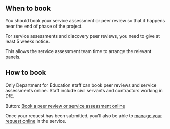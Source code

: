 ## When to book
You should book your service assessment or peer review so that it happens near the end of phase of the project.

For service assessments and discovery peer reviews, you need to give at least 5 weeks notice.

This allows the service assessment team time to arrange the relevant panels.

## How to book
Only Department for Education staff can book peer reviews and service assessments online. Staff include civil servants and contractors working in DfE.

Button: [Book a peer review or service assessment online](https://service-assessments.herokuapp.com/book)

Once your request has been submitted, you'll also be able to [manage your request online](/service-assurance/manage) in the service.
